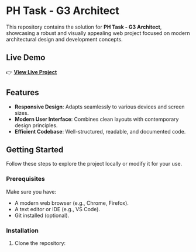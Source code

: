# PH Task - G3 Architect  

This repository contains the solution for **PH Task - G3 Architect**, showcasing a robust and visually appealing web project focused on modern architectural design and development concepts.  

## Live Demo  

👉 **[View Live Project]()**  

## Features  

- **Responsive Design**: Adapts seamlessly to various devices and screen sizes.  
- **Modern User Interface**: Combines clean layouts with contemporary design principles.  
- **Efficient Codebase**: Well-structured, readable, and documented code.  

## Getting Started  

Follow these steps to explore the project locally or modify it for your use.  

### Prerequisites  

Make sure you have:  
- A modern web browser (e.g., Chrome, Firefox).  
- A text editor or IDE (e.g., VS Code).  
- Git installed (optional).  

### Installation  

1. Clone the repository:  
   ```bash  
  
